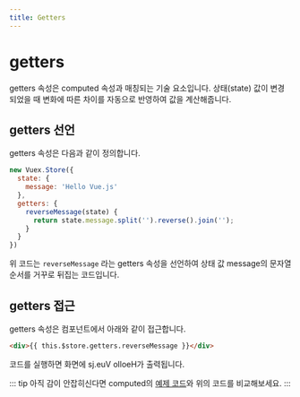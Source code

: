 ```yaml
---
title: Getters
---
```


# getters

getters 속성은 computed 속성과 매칭되는 기술 요소입니다. 상태(state) 값이 변경되었을 때 변화에 따른 차이를 자동으로 반영하여 값을 계산해줍니다. 

## getters 선언

getters 속성은 다음과 같이 정의합니다.

```js
new Vuex.Store({
  state: {
    message: 'Hello Vue.js'
  },
  getters: {
    reverseMessage(state) {
      return state.message.split('').reverse().join('');
    }
  }
})
```

위 코드는 `reverseMessage` 라는 getters 속성을 선언하여 상태 값 message의 문자열 순서를 거꾸로 뒤집는 코드입니다.

## getters 접근

getters 속성은 컴포넌트에서 아래와 같이 접근합니다.

```html
<div>{{ this.$store.getters.reverseMessage }}</div>
```

코드를 실행하면 화면에 sj.euV olloeH가 출력됩니다.

::: tip
아직 감이 안잡히신다면 computed의 [예제 코드](../syntax/computed.html)와 위의 코드를 비교해보세요.
:::